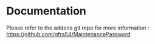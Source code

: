 # Documentation

Please refer to the addons git repo for more information : https://github.com/gfra54/MaintenancePassword
